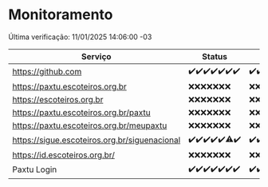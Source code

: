 # Monitoramento

Última verificação: 11/01/2025 14:06:00 -03

|Serviço|Status|Últimas 24h|
|---|---|---|
|https://github.com|<span title="2025-01-04: OK=23">✔️</span><span title="2025-01-05: OK=23">✔️</span><span title="2025-01-06: OK=23">✔️</span><span title="2025-01-07: OK=22">✔️</span><span title="2025-01-08: OK=23">✔️</span><span title="2025-01-09: OK=23">✔️</span><span title="2025-01-10: OK=16">✔️</span>|<span title="10/01/2025 14:07:00 -03 : 200">✔️</span><span title="10/01/2025 15:11:00 -03 : 200">✔️</span><span title="10/01/2025 16:06:00 -03 : 200">✔️</span><span title="10/01/2025 17:09:00 -03 : 200">✔️</span><span title="10/01/2025 18:07:00 -03 : 200">✔️</span><span title="10/01/2025 19:07:00 -03 : 200">✔️</span><span title="10/01/2025 20:07:00 -03 : 200">✔️</span><span title="10/01/2025 21:40:00 -03 : 200">✔️</span><span title="10/01/2025 23:10:00 -03 : 200">✔️</span><span title="11/01/2025 00:14:00 -03 : 200">✔️</span><span title="11/01/2025 01:10:00 -03 : 200">✔️</span><span title="11/01/2025 02:07:00 -03 : 200">✔️</span><span title="11/01/2025 03:10:00 -03 : 200">✔️</span><span title="11/01/2025 04:07:00 -03 : 200">✔️</span><span title="11/01/2025 05:09:00 -03 : 200">✔️</span><span title="11/01/2025 06:07:00 -03 : 200">✔️</span><span title="11/01/2025 07:07:00 -03 : 200">✔️</span><span title="11/01/2025 08:05:00 -03 : 200">✔️</span><span title="11/01/2025 09:14:00 -03 : 200">✔️</span><span title="11/01/2025 10:12:00 -03 : 200">✔️</span><span title="11/01/2025 11:06:00 -03 : 200">✔️</span><span title="11/01/2025 12:06:00 -03 : 200">✔️</span><span title="11/01/2025 13:08:00 -03 : 200">✔️</span><span title="11/01/2025 14:06:00 -03 : 200">✔️</span>|
|https://paxtu.escoteiros.org.br|<span title="2025-01-04: Falhas=23">❌</span><span title="2025-01-05: Falhas=23">❌</span><span title="2025-01-06: Falhas=23">❌</span><span title="2025-01-07: Falhas=22">❌</span><span title="2025-01-08: Falhas=23">❌</span><span title="2025-01-09: Falhas=23">❌</span><span title="2025-01-10: Falhas=16">❌</span>|<span title="10/01/2025 14:07:00 -03 : 403">❌</span><span title="10/01/2025 15:11:00 -03 : 403">❌</span><span title="10/01/2025 16:06:00 -03 : 403">❌</span><span title="10/01/2025 17:09:00 -03 : 403">❌</span><span title="10/01/2025 18:07:00 -03 : 403">❌</span><span title="10/01/2025 19:07:00 -03 : 403">❌</span><span title="10/01/2025 20:07:00 -03 : 403">❌</span><span title="10/01/2025 21:40:00 -03 : 403">❌</span><span title="10/01/2025 23:10:00 -03 : 403">❌</span><span title="11/01/2025 00:14:00 -03 : 403">❌</span><span title="11/01/2025 01:10:00 -03 : 403">❌</span><span title="11/01/2025 02:07:00 -03 : 403">❌</span><span title="11/01/2025 03:10:00 -03 : 403">❌</span><span title="11/01/2025 04:07:00 -03 : 403">❌</span><span title="11/01/2025 05:09:00 -03 : 403">❌</span><span title="11/01/2025 06:07:00 -03 : 403">❌</span><span title="11/01/2025 07:07:00 -03 : 403">❌</span><span title="11/01/2025 08:05:00 -03 : 403">❌</span><span title="11/01/2025 09:14:00 -03 : 403">❌</span><span title="11/01/2025 10:12:00 -03 : 403">❌</span><span title="11/01/2025 11:06:00 -03 : 403">❌</span><span title="11/01/2025 12:06:00 -03 : 403">❌</span><span title="11/01/2025 13:08:00 -03 : 403">❌</span><span title="11/01/2025 14:06:00 -03 : 403">❌</span>|
|https://escoteiros.org.br|<span title="2025-01-04: Falhas=23">❌</span><span title="2025-01-05: Falhas=23">❌</span><span title="2025-01-06: Falhas=23">❌</span><span title="2025-01-07: Falhas=22">❌</span><span title="2025-01-08: Falhas=23">❌</span><span title="2025-01-09: Falhas=23">❌</span><span title="2025-01-10: Falhas=16">❌</span>|<span title="10/01/2025 14:07:00 -03 : 403">❌</span><span title="10/01/2025 15:11:00 -03 : 403">❌</span><span title="10/01/2025 16:06:00 -03 : 403">❌</span><span title="10/01/2025 17:09:00 -03 : 403">❌</span><span title="10/01/2025 18:07:00 -03 : 403">❌</span><span title="10/01/2025 19:07:00 -03 : 403">❌</span><span title="10/01/2025 20:07:00 -03 : 403">❌</span><span title="10/01/2025 21:40:00 -03 : 403">❌</span><span title="10/01/2025 23:10:00 -03 : 403">❌</span><span title="11/01/2025 00:14:00 -03 : 403">❌</span><span title="11/01/2025 01:10:00 -03 : 403">❌</span><span title="11/01/2025 02:07:00 -03 : 403">❌</span><span title="11/01/2025 03:10:00 -03 : 403">❌</span><span title="11/01/2025 04:07:00 -03 : 403">❌</span><span title="11/01/2025 05:09:00 -03 : 403">❌</span><span title="11/01/2025 06:07:00 -03 : 403">❌</span><span title="11/01/2025 07:07:00 -03 : 403">❌</span><span title="11/01/2025 08:05:00 -03 : 403">❌</span><span title="11/01/2025 09:14:00 -03 : 403">❌</span><span title="11/01/2025 10:12:00 -03 : 403">❌</span><span title="11/01/2025 11:06:00 -03 : 403">❌</span><span title="11/01/2025 12:06:00 -03 : 403">❌</span><span title="11/01/2025 13:08:00 -03 : 403">❌</span><span title="11/01/2025 14:06:00 -03 : 403">❌</span>|
|https://paxtu.escoteiros.org.br/paxtu|<span title="2025-01-04: Falhas=23">❌</span><span title="2025-01-05: Falhas=23">❌</span><span title="2025-01-06: Falhas=23">❌</span><span title="2025-01-07: Falhas=22">❌</span><span title="2025-01-08: Falhas=23">❌</span><span title="2025-01-09: Falhas=23">❌</span><span title="2025-01-10: Falhas=16">❌</span>|<span title="10/01/2025 14:07:00 -03 : 403">❌</span><span title="10/01/2025 15:11:00 -03 : 403">❌</span><span title="10/01/2025 16:06:00 -03 : 403">❌</span><span title="10/01/2025 17:09:00 -03 : 403">❌</span><span title="10/01/2025 18:07:00 -03 : 403">❌</span><span title="10/01/2025 19:07:00 -03 : 403">❌</span><span title="10/01/2025 20:07:00 -03 : 403">❌</span><span title="10/01/2025 21:40:00 -03 : 403">❌</span><span title="10/01/2025 23:10:00 -03 : 403">❌</span><span title="11/01/2025 00:14:00 -03 : 403">❌</span><span title="11/01/2025 01:10:00 -03 : 403">❌</span><span title="11/01/2025 02:07:00 -03 : 403">❌</span><span title="11/01/2025 03:10:00 -03 : 403">❌</span><span title="11/01/2025 04:07:00 -03 : 403">❌</span><span title="11/01/2025 05:09:00 -03 : 403">❌</span><span title="11/01/2025 06:07:00 -03 : 403">❌</span><span title="11/01/2025 07:07:00 -03 : 403">❌</span><span title="11/01/2025 08:05:00 -03 : 403">❌</span><span title="11/01/2025 09:14:00 -03 : 403">❌</span><span title="11/01/2025 10:12:00 -03 : 403">❌</span><span title="11/01/2025 11:06:00 -03 : 403">❌</span><span title="11/01/2025 12:06:00 -03 : 403">❌</span><span title="11/01/2025 13:08:00 -03 : 403">❌</span><span title="11/01/2025 14:06:00 -03 : 403">❌</span>|
|https://paxtu.escoteiros.org.br/meupaxtu|<span title="2025-01-04: Falhas=23">❌</span><span title="2025-01-05: Falhas=23">❌</span><span title="2025-01-06: Falhas=23">❌</span><span title="2025-01-07: Falhas=22">❌</span><span title="2025-01-08: Falhas=23">❌</span><span title="2025-01-09: Falhas=23">❌</span><span title="2025-01-10: Falhas=16">❌</span>|<span title="10/01/2025 14:07:00 -03 : 403">❌</span><span title="10/01/2025 15:11:00 -03 : 403">❌</span><span title="10/01/2025 16:06:00 -03 : 403">❌</span><span title="10/01/2025 17:09:00 -03 : 403">❌</span><span title="10/01/2025 18:07:00 -03 : 403">❌</span><span title="10/01/2025 19:07:00 -03 : 403">❌</span><span title="10/01/2025 20:07:00 -03 : 403">❌</span><span title="10/01/2025 21:40:00 -03 : 403">❌</span><span title="10/01/2025 23:10:00 -03 : 403">❌</span><span title="11/01/2025 00:14:00 -03 : 403">❌</span><span title="11/01/2025 01:10:00 -03 : 403">❌</span><span title="11/01/2025 02:07:00 -03 : 403">❌</span><span title="11/01/2025 03:10:00 -03 : 403">❌</span><span title="11/01/2025 04:07:00 -03 : 403">❌</span><span title="11/01/2025 05:09:00 -03 : 403">❌</span><span title="11/01/2025 06:07:00 -03 : 403">❌</span><span title="11/01/2025 07:07:00 -03 : 403">❌</span><span title="11/01/2025 08:05:00 -03 : 403">❌</span><span title="11/01/2025 09:14:00 -03 : 403">❌</span><span title="11/01/2025 10:12:00 -03 : 403">❌</span><span title="11/01/2025 11:06:00 -03 : 403">❌</span><span title="11/01/2025 12:06:00 -03 : 403">❌</span><span title="11/01/2025 13:08:00 -03 : 403">❌</span><span title="11/01/2025 14:06:00 -03 : 403">❌</span>|
|https://sigue.escoteiros.org.br/siguenacional|<span title="2025-01-04: OK=23">✔️</span><span title="2025-01-05: OK=23">✔️</span><span title="2025-01-06: OK=23">✔️</span><span title="2025-01-07: OK=22">✔️</span><span title="2025-01-08: OK=23">✔️</span><span title="2025-01-09: OK=22, Falhas=1">⚠️</span><span title="2025-01-10: OK=16">✔️</span>|<span title="10/01/2025 14:07:00 -03 : 200">✔️</span><span title="10/01/2025 15:11:00 -03 : 200">✔️</span><span title="10/01/2025 16:06:00 -03 : 200">✔️</span><span title="10/01/2025 17:09:00 -03 : 200">✔️</span><span title="10/01/2025 18:07:00 -03 : 200">✔️</span><span title="10/01/2025 19:07:00 -03 : 200">✔️</span><span title="10/01/2025 20:07:00 -03 : 200">✔️</span><span title="10/01/2025 21:40:00 -03 : 200">✔️</span><span title="10/01/2025 23:10:00 -03 : 200">✔️</span><span title="11/01/2025 00:14:00 -03 : 200">✔️</span><span title="11/01/2025 01:10:00 -03 : 200">✔️</span><span title="11/01/2025 02:07:00 -03 : 200">✔️</span><span title="11/01/2025 03:10:00 -03 : 200">✔️</span><span title="11/01/2025 04:07:00 -03 : 200">✔️</span><span title="11/01/2025 05:09:00 -03 : 200">✔️</span><span title="11/01/2025 06:07:00 -03 : 200">✔️</span><span title="11/01/2025 07:07:00 -03 : 200">✔️</span><span title="11/01/2025 08:05:00 -03 : 200">✔️</span><span title="11/01/2025 09:14:00 -03 : 200">✔️</span><span title="11/01/2025 10:12:00 -03 : 200">✔️</span><span title="11/01/2025 11:06:00 -03 : 200">✔️</span><span title="11/01/2025 12:06:00 -03 : 200">✔️</span><span title="11/01/2025 13:08:00 -03 : 200">✔️</span><span title="11/01/2025 14:06:00 -03 : 200">✔️</span>|
|https://id.escoteiros.org.br/|<span title="2025-01-04: Falhas=23">❌</span><span title="2025-01-05: Falhas=23">❌</span><span title="2025-01-06: Falhas=23">❌</span><span title="2025-01-07: Falhas=22">❌</span><span title="2025-01-08: Falhas=23">❌</span><span title="2025-01-09: Falhas=23">❌</span><span title="2025-01-10: Falhas=16">❌</span>|<span title="10/01/2025 14:07:00 -03 : 403">❌</span><span title="10/01/2025 15:11:00 -03 : 403">❌</span><span title="10/01/2025 16:06:00 -03 : 403">❌</span><span title="10/01/2025 17:09:00 -03 : 403">❌</span><span title="10/01/2025 18:07:00 -03 : 403">❌</span><span title="10/01/2025 19:07:00 -03 : 403">❌</span><span title="10/01/2025 20:07:00 -03 : 403">❌</span><span title="10/01/2025 21:40:00 -03 : 403">❌</span><span title="10/01/2025 23:10:00 -03 : 403">❌</span><span title="11/01/2025 00:14:00 -03 : 403">❌</span><span title="11/01/2025 01:10:00 -03 : 403">❌</span><span title="11/01/2025 02:07:00 -03 : 403">❌</span><span title="11/01/2025 03:10:00 -03 : 403">❌</span><span title="11/01/2025 04:07:00 -03 : 403">❌</span><span title="11/01/2025 05:09:00 -03 : 403">❌</span><span title="11/01/2025 06:07:00 -03 : 403">❌</span><span title="11/01/2025 07:07:00 -03 : 403">❌</span><span title="11/01/2025 08:05:00 -03 : 403">❌</span><span title="11/01/2025 09:14:00 -03 : 403">❌</span><span title="11/01/2025 10:12:00 -03 : 403">❌</span><span title="11/01/2025 11:06:00 -03 : 403">❌</span><span title="11/01/2025 12:06:00 -03 : 403">❌</span><span title="11/01/2025 13:08:00 -03 : 403">❌</span><span title="11/01/2025 14:06:00 -03 : 403">❌</span>|
|Paxtu Login|<span title="2025-01-04: OK=23">✔️</span><span title="2025-01-05: OK=23">✔️</span><span title="2025-01-06: OK=23">✔️</span><span title="2025-01-07: OK=22">✔️</span><span title="2025-01-08: OK=23">✔️</span><span title="2025-01-09: OK=23">✔️</span><span title="2025-01-10: OK=16">✔️</span>|<span title="10/01/2025 14:07:00 -03 : 200">✔️</span><span title="10/01/2025 15:11:00 -03 : 200">✔️</span><span title="10/01/2025 16:06:00 -03 : 200">✔️</span><span title="10/01/2025 17:09:00 -03 : 200">✔️</span><span title="10/01/2025 18:07:00 -03 : 200">✔️</span><span title="10/01/2025 19:07:00 -03 : 200">✔️</span><span title="10/01/2025 20:07:00 -03 : 200">✔️</span><span title="10/01/2025 21:40:00 -03 : 200">✔️</span><span title="10/01/2025 23:10:00 -03 : 200">✔️</span><span title="11/01/2025 00:14:00 -03 : 200">✔️</span><span title="11/01/2025 01:10:00 -03 : 200">✔️</span><span title="11/01/2025 02:07:00 -03 : 200">✔️</span><span title="11/01/2025 03:10:00 -03 : 200">✔️</span><span title="11/01/2025 04:07:00 -03 : 200">✔️</span><span title="11/01/2025 05:09:00 -03 : 200">✔️</span><span title="11/01/2025 06:07:00 -03 : 200">✔️</span><span title="11/01/2025 07:07:00 -03 : 200">✔️</span><span title="11/01/2025 08:05:00 -03 : 200">✔️</span><span title="11/01/2025 09:14:00 -03 : 200">✔️</span><span title="11/01/2025 10:12:00 -03 : 200">✔️</span><span title="11/01/2025 11:06:00 -03 : 200">✔️</span><span title="11/01/2025 12:06:00 -03 : 200">✔️</span><span title="11/01/2025 13:08:00 -03 : 200">✔️</span><span title="11/01/2025 14:06:00 -03 : 200">✔️</span>|

